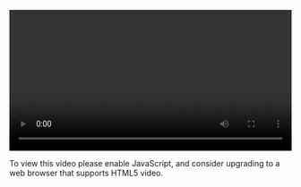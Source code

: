 <video controls="" style="width: 100%; display: block;"><source src="http://o86bpj665.bkt.clouddn.com/o-o-js/2-3-bind-p1.mp4" type="video/mp4"><p>To view this video please enable JavaScript, and consider upgrading to a web browser that supports HTML5 video.</p></video>
